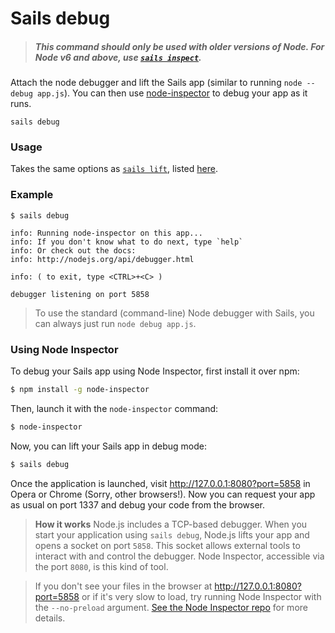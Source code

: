 # Sails debug

> ##### _**This command should only be used with older versions of Node.  For Node v6 and above, use [`sails inspect`](https://sailsjs.com/documentation/reference/command-line-interface/sails-inspect).**_

Attach the node debugger and lift the Sails app (similar to running `node --debug app.js`). You can then use [node-inspector](https://github.com/node-inspector/node-inspector) to debug your app as it runs.

```usage
sails debug
```


### Usage
Takes the same options as [`sails lift`](https://sailsjs.com/documentation/reference/command-line-interface/sails-lift), listed [here](https://sailsjs.com/documentation/reference/command-line-interface/sails-lift#?usage).


### Example

```text
$ sails debug

info: Running node-inspector on this app...
info: If you don't know what to do next, type `help`
info: Or check out the docs:
info: http://nodejs.org/api/debugger.html

info: ( to exit, type <CTRL>+<C> )

debugger listening on port 5858
```


> To use the standard (command-line) Node debugger with Sails, you can always just run `node debug app.js`.

### Using Node Inspector

To debug your Sails app using Node Inspector, first install it over npm:

```bash
$ npm install -g node-inspector
```

Then, launch it with the `node-inspector` command:

```bash
$ node-inspector
```

Now, you can lift your Sails app in debug mode:

```bash
$ sails debug
```

Once the application is launched, visit http://127.0.0.1:8080?port=5858 in Opera or Chrome (Sorry, other browsers!). Now you can request your app as usual on port 1337 and debug your code from the browser.

> **How it works**
> Node.js includes a TCP-based debugger. When you start your application using `sails debug`, Node.js lifts your app and opens a socket on port `5858`. This socket allows external tools to interact with and control the debugger. Node Inspector, accessible via the port `8080`, is this kind of tool.

> If you don't see your files in the browser at http://127.0.0.1:8080?port=5858 or if it's very slow to load, try running Node Inspector with the `--no-preload` argument. [See the Node Inspector repo](https://github.com/node-inspector/node-inspector) for more details.


<docmeta name="displayName" value="sails debug">
<docmeta name="pageType" value="command">
